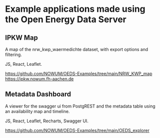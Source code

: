 # Example applications made using the Open Energy Data Server

## IPKW Map
A map of the nrw_kwp_waermedichte dataset, with export options and filtering.

JS, React, Leaflet.

https://github.com/NOWUM/OEDS-Examples/tree/main/NRW_KWP_map
https://ipkw.nowum.fh-aachen.de

## Metadata Dashboard
A viewer for the swagger ui from PostgREST and the metadata table using an availability map and timeline.

JS, React, Leaflet, Recharts, Swagger UI.

https://github.com/NOWUM/OEDS-Examples/tree/main/OEDS_explorer